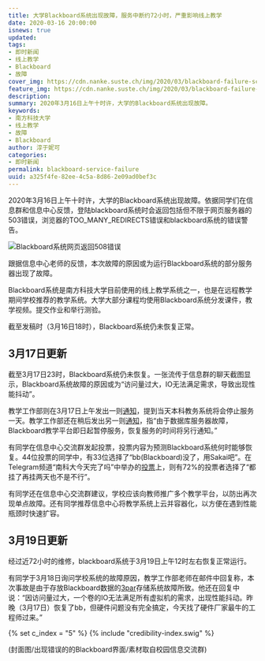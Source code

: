 ```yaml
---
title: 大学Blackboard系统出现故障，服务中断约72小时，严重影响线上教学
date: 2020-03-16 20:00:00
isnews: true
updated:
tags:
- 即时新闻
- 线上教学
- Blackboard
- 故障
cover_img: https://cdn.nanke.suste.ch/img/2020/03/blackboard-failure-scale-update2.png
feature_img: https://cdn.nanke.suste.ch/img/2020/03/blackboard-failure-scale-update2.png
description:
summary: 2020年3月16日上午十时许，大学的Blackboard系统出现故障。
keywords:
- 南方科技大学
- 线上教学
- 故障
- Blackboard
author: 淳于妮可
categories:
- 即时新闻
permalink: blackboard-service-failure
uuid: a325f4fe-82ee-4c5a-8d86-2e09ad0bef3c
---
```

2020年3月16日上午十时许，大学的Blackboard系统出现故障。依据同学们在信息群和信息中心反馈，登陆blackboard系统时会返回包括但不限于网页服务器的503错误，浏览器的TOO_MANY_REDIRECTS错误和blackboard系统的错误警告。

![Blackboard系统网页返回508错误](https://cdn.nanke.suste.ch/img/2020/03/blackboard-failure-508-scale.jpg)

跟据信息中心老师的反馈，本次故障的原因或为运行Blackboard系统的部分服务器出现了故障。

Blackboard系统是南方科技大学目前使用的线上教学系统之一，也是在远程教学期间学校推荐的教学系统。大学大部分课程均使用Blackboard系统分发课件，教学视频。提交作业和举行测验。

截至发稿时（3月16日18时），Blackboard系统仍未恢复正常。

## 3月17日更新

截至3月17日23时，Blackboard系统仍未恢复。一张流传于信息群的聊天截图显示，Blackboard系统故障的原因或为“访问量过大，IO无法满足需求，导致出现性能抖动”。

教学工作部则在3月17日上午发出一则[通知](https://tao.sustc.edu.cn/article/view/id-200.html)，提到当天本科教务系统将会停止服务一天。教学工作部还在稍后发出另一则[通知](https://tao.sustc.edu.cn/article/view/id-201.html)，指“由于数据库服务器故障，Blackboard教学平台即日起暂停服务，恢复服务的时间将另行通知。”

有同学在信息中心交流群发起投票，投票内容为预测Blackboard系统何时能够恢复。44位投票的同学中，有33位选择了“bb(Blackboard)没了，用Sakai吧”。在Telegram频道“南科大今天完了吗”中举办的[投票](https://t.me/SUSTechGG/1802)上，则有72%的投票者选择了“都挂了再挂两天也不是不行”。

有同学还在信息中心交流群建议，学校应该向教师推广多个教学平台，以防出再次现单点故障。还有同学推荐信息中心将教学系统上云并容器化，以方便在遇到性能瓶颈时快速扩容。

## 3月19日更新

经过近72小时的维修，blackboard系统于3月19日上午12时左右恢复正常运行。

有同学于3月18日询问学校系统的故障原因，教学工作部老师在邮件中回复称，本次事故是由于存放Blackboard数据的[3par](https://www.hpe.com/us/en/storage/3par.html)存储系统故障所致。他还在回复中说：“因访问量过大，一个卷的IO无法满足所有虚拟机的需求，出现性能抖动。昨晚（3月17日）恢复了bb，但硬件问题没有完全搞定，今天找了硬件厂家最牛的工程师过来。”

{% set c_index = "5" %}
{% include "credibility-index.swig" %}

(封面图/出现错误的的Blackboard界面/素材取自校园信息交流群)
